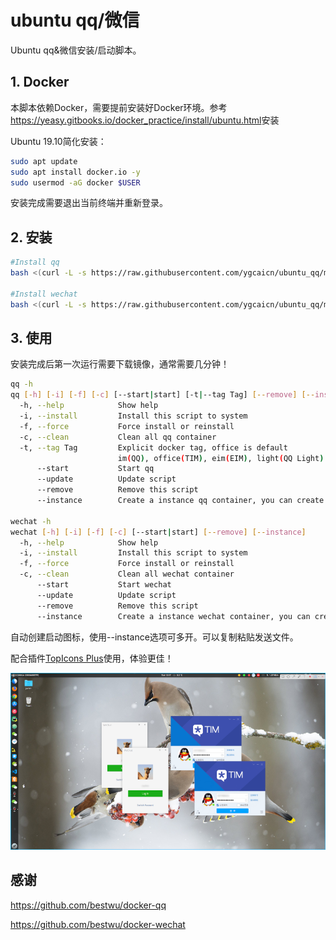 # ubuntu qq/微信

Ubuntu qq&微信安装/启动脚本。

## 1. Docker

本脚本依赖Docker，需要提前安装好Docker环境。参考<https://yeasy.gitbooks.io/docker_practice/install/ubuntu.html>安装

Ubuntu 19.10简化安装：

```sh
sudo apt update
sudo apt install docker.io -y
sudo usermod -aG docker $USER
```

安装完成需要退出当前终端并重新登录。

## 2. 安装

```sh
#Install qq
bash <(curl -L -s https://raw.githubusercontent.com/ygcaicn/ubuntu_qq/master/qq.sh)

#Install wechat
bash <(curl -L -s https://raw.githubusercontent.com/ygcaicn/ubuntu_qq/master/wechat.sh)
```

## 3. 使用

安装完成后第一次运行需要下载镜像，通常需要几分钟！

```sh
qq -h
qq [-h] [-i] [-f] [-c] [--start|start] [-t|--tag Tag] [--remove] [--instance]
  -h, --help            Show help
  -i, --install         Install this script to system
  -f, --force           Force install or reinstall
  -c, --clean           Clean all qq container
  -t, --tag Tag         Explicit docker tag, office is default
                        im(QQ), office(TIM), eim(EIM), light(QQ Light)
      --start           Start qq
      --update          Update script
      --remove          Remove this script
      --instance        Create a instance qq container, you can create more then one using this option

wechat -h
wechat [-h] [-i] [-f] [-c] [--start|start] [--remove] [--instance]
  -h, --help            Show help
  -i, --install         Install this script to system
  -f, --force           Force install or reinstall
  -c, --clean           Clean all wechat container
      --start           Start wechat
      --update          Update script
      --remove          Remove this script
      --instance        Create a instance wechat container, you can create more than one using this option
```

自动创建启动图标，使用--instance选项可多开。可以复制粘贴发送文件。

配合插件[TopIcons Plus](https://extensions.gnome.org/extension/1031/topicons/)使用，体验更佳！

![show](./show.png)

## 感谢

<https://github.com/bestwu/docker-qq>

<https://github.com/bestwu/docker-wechat>
